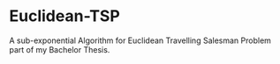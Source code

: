 # Euclidean-TSP
A sub-exponential Algorithm for Euclidean Travelling Salesman Problem part of my Bachelor Thesis.
